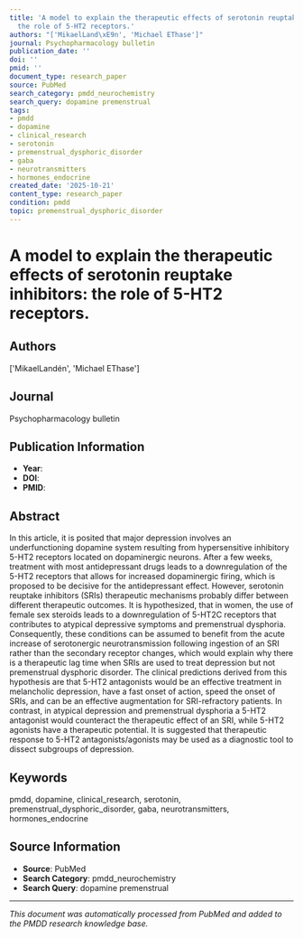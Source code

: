 ```yaml
---
title: 'A model to explain the therapeutic effects of serotonin reuptake inhibitors:
  the role of 5-HT2 receptors.'
authors: "['MikaelLand\xE9n', 'Michael EThase']"
journal: Psychopharmacology bulletin
publication_date: ''
doi: ''
pmid: ''
document_type: research_paper
source: PubMed
search_category: pmdd_neurochemistry
search_query: dopamine premenstrual
tags:
- pmdd
- dopamine
- clinical_research
- serotonin
- premenstrual_dysphoric_disorder
- gaba
- neurotransmitters
- hormones_endocrine
created_date: '2025-10-21'
content_type: research_paper
condition: pmdd
topic: premenstrual_dysphoric_disorder
---
```


# A model to explain the therapeutic effects of serotonin reuptake inhibitors: the role of 5-HT2 receptors.

## Authors
['MikaelLandén', 'Michael EThase']

## Journal
Psychopharmacology bulletin

## Publication Information
- **Year**: 
- **DOI**: 
- **PMID**: 

## Abstract
In this article, it is posited that major depression involves an underfunctioning dopamine system resulting from hypersensitive inhibitory 5-HT2 receptors located on dopaminergic neurons. After a few weeks, treatment with most antidepressant drugs leads to a downregulation of the 5-HT2 receptors that allows for increased dopaminergic firing, which is proposed to be decisive for the antidepressant effect. However, serotonin reuptake inhibitors (SRIs) therapeutic mechanisms probably differ between different therapeutic outcomes. It is hypothesized, that in women, the use of female sex steroids leads to a downregulation of 5-HT2C receptors that contributes to atypical depressive symptoms and premenstrual dysphoria. Consequently, these conditions can be assumed to benefit from the acute increase of serotonergic neurotransmission following ingestion of an SRI rather than the secondary receptor changes, which would explain why there is a therapeutic lag time when SRIs are used to treat depression but not premenstrual dysphoric disorder. The clinical predictions derived from this hypothesis are that 5-HT2 antagonists would be an effective treatment in melancholic depression, have a fast onset of action, speed the onset of SRIs, and can be an effective augmentation for SRI-refractory patients. In contrast, in atypical depression and premenstrual dysphoria a 5-HT2 antagonist would counteract the therapeutic effect of an SRI, while 5-HT2 agonists have a therapeutic potential. It is suggested that therapeutic response to 5-HT2 antagonists/agonists may be used as a diagnostic tool to dissect subgroups of depression.

## Keywords
pmdd, dopamine, clinical_research, serotonin, premenstrual_dysphoric_disorder, gaba, neurotransmitters, hormones_endocrine

## Source Information
- **Source**: PubMed
- **Search Category**: pmdd_neurochemistry
- **Search Query**: dopamine premenstrual

---
*This document was automatically processed from PubMed and added to the PMDD research knowledge base.*
